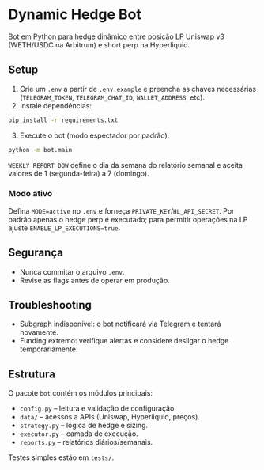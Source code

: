 # Dynamic Hedge Bot

Bot em Python para hedge dinâmico entre posição LP Uniswap v3 (WETH/USDC na Arbitrum) e short perp na Hyperliquid.

## Setup

1. Crie um `.env` a partir de `.env.example` e preencha as chaves necessárias (`TELEGRAM_TOKEN`, `TELEGRAM_CHAT_ID`, `WALLET_ADDRESS`, etc).
2. Instale dependências:

```bash
pip install -r requirements.txt
```

3. Execute o bot (modo espectador por padrão):

```bash
python -m bot.main
```

`WEEKLY_REPORT_DOW` define o dia da semana do relatório semanal e aceita valores de 1 (segunda-feira) a 7 (domingo).

### Modo ativo

Defina `MODE=active` no `.env` e forneça `PRIVATE_KEY`/`HL_API_SECRET`. Por padrão apenas o hedge perp é executado; para permitir operações na LP ajuste `ENABLE_LP_EXECUTIONS=true`.

## Segurança

- Nunca commitar o arquivo `.env`.
- Revise as flags antes de operar em produção.

## Troubleshooting

- Subgraph indisponível: o bot notificará via Telegram e tentará novamente.
- Funding extremo: verifique alertas e considere desligar o hedge temporariamente.

## Estrutura

O pacote `bot` contém os módulos principais:

- `config.py` – leitura e validação de configuração.
- `data/` – acessos a APIs (Uniswap, Hyperliquid, preços).
- `strategy.py` – lógica de hedge e sizing.
- `executor.py` – camada de execução.
- `reports.py` – relatórios diários/semanais.

Testes simples estão em `tests/`.

